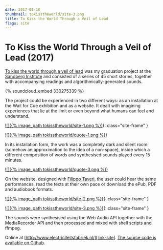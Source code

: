 ```yaml
---
date: 2017-01-10
thumbnail: tokisstheworld/site-3.png
title: To Kiss the World Through a Veil of Lead
flags: site
---
```


# To Kiss the World Through a Veil of Lead (2017)

[To kiss the world through a veil of lead][link-site] was my graduation project at the [Sandberg Institute][sandberg] and consisted of a series of 45 short stories, together with accompanying readings and algorithmically-generated sounds.

{% soundcloud_embed 330275339 %}

The project could be experienced in two different ways: as an installation at the Wait for Cue exhibition and as a website. It dealt with imagining experiences that lie at the limit or even beyond what humans can feel and understand.

[![]({% image_path tokisstheworld/site-1.png %})][link-site]{: class="site-frame" }

[![]({% image_path tokisstheworld/quote-1.png %})][link-site]

In its installation form, the work was a completely dark and silent room (somehow an approximation to the idea of a non-space), inside which a different composition of words and synthesised sounds played every 15 minutes.

[![]({% image_path tokisstheworld/quote-3.png %})][link-site]

On the website, designed with [Filippo Taveri][collab], the user could hear the same performances, read the texts at their own pace or download the ePub, PDF and audiobook formats.

[![]({% image_path tokisstheworld/site-2.png %})][link-site]{: class="site-frame" }

[![]({% image_path tokisstheworld/site-3.png %})][link-site]{: class="site-frame" }

The sounds were synthesised using the Web Audio API together with the MediaRecorder API and then processed and mixed with shell scripts and ffmpeg.

Online at [http://www.electriciteitsfabriek.nl/][link-site]. [The source code is available on Github][git].

[link-site]: https://tokissthe.world
[commissioner]: http://mainstudio.com/
[collab]: http://pitaveri.com/
[extra]: http://sandberg.nl/design/waitforcue
[sandberg]: http://sandberg.nl
[git]: https://github.com/guimachiavelli/veil-of-lead
